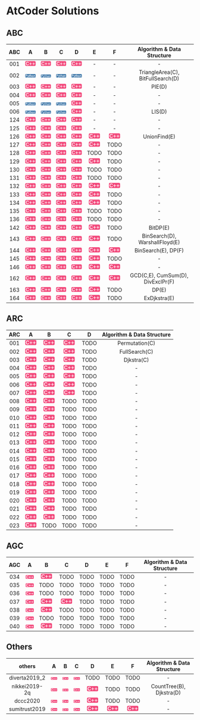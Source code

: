 [cpp]: /images/cpp.png
[py]: /images/python.png

# AtCoder Solutions

## ABC 
| ABC | A | B | C | D | E | F | Algorithm & Data Structure |
|:---:|:---:|:---:|:---:|:---:|:---:|:---:|:---:|
| 001 | [![cpp]](/ABC/001/a.cpp) | [![cpp]](/ABC/001/b.cpp) | [![cpp]](/ABC/001/c.cpp) | [![cpp]](/ABC/001/d.cpp) | - | - | - |
| 002 | [![py]](/ABC/002/a.py) | [![py]](/ABC/002/b.py) | [![py]](/ABC/002/c.py) | [![py]](/ABC/002/d.py) | - | - | TriangleArea(C), BitFullSearch(D) |
| 003 | [![cpp]](/ABC/003/a.cpp) | [![cpp]](/ABC/003/b.cpp) | [![cpp]](/ABC/003/c.cpp) | [![cpp]](/ABC/003/d.cpp) | - | - | PIE(D) |
| 004 | [![cpp]](/ABC/004/a.cpp) | [![cpp]](/ABC/004/b.cpp) | [![cpp]](/ABC/004/c.cpp) | [![cpp]](/ABC/004/d.cpp) | - | - | - |
| 005 | [![py]](/ABC/005/a.py)   | [![py]](/ABC/005/b.py)   | [![py]](/ABC/005/c.py)   | [![cpp]](/ABC/005/d.py)  | - | - | - |
| 006 | [![py]](/ABC/006/a.py)   | [![py]](/ABC/006/b.py)   | [![py]](/ABC/006/c.py)   | [![cpp]](/ABC/006/d.py)  | - | - | LIS(D) |
| 124 | [![cpp]](/ABC/124/a.cpp) | [![cpp]](/ABC/124/b.cpp) | [![cpp]](/ABC/124/c.cpp) | [![cpp]](/ABC/124/d.cpp) | - | - | - |
| 125 | [![cpp]](/ABC/125/a.cpp) | [![cpp]](/ABC/125/b.cpp) | [![cpp]](/ABC/125/c.cpp) | [![cpp]](/ABC/125/d.cpp) | - | - | - |
| 126 | [![cpp]](/ABC/126/a.cpp) | [![cpp]](/ABC/126/b.cpp) | [![cpp]](/ABC/126/c.cpp) | [![cpp]](/ABC/126/d.cpp) | [![cpp]](/ABC/126/e.cpp) | [![cpp]](/ABC/126/f.cpp) | UnionFind(E) |
| 127 | [![cpp]](/ABC/127/a.cpp) | [![cpp]](/ABC/127/b.cpp) | [![cpp]](/ABC/127/c.cpp) | [![cpp]](/ABC/127/d.cpp) | [![cpp]](/ABC/127/e.cpp) | TODO | - |
| 128 | [![cpp]](/ABC/128/a.cpp) | [![cpp]](/ABC/128/b.cpp) | [![cpp]](/ABC/128/c.cpp) | [![cpp]](/ABC/128/d.cpp) | TODO | TODO | - |
| 129 | [![cpp]](/ABC/129/a.cpp) | [![cpp]](/ABC/129/b.cpp) | [![cpp]](/ABC/129/c.cpp) | [![cpp]](/ABC/129/d.cpp) | [![cpp]](/ABC/129/e.cpp) | TODO | - |
| 130 | [![cpp]](/ABC/130/a.cpp) | [![cpp]](/ABC/130/b.cpp) | [![cpp]](/ABC/130/c.cpp) | [![cpp]](/ABC/130/d.cpp) | TODO | TODO | - |
| 131 | [![cpp]](/ABC/131/a.cpp) | [![cpp]](/ABC/131/b.cpp) | [![cpp]](/ABC/131/c.cpp) | [![cpp]](/ABC/131/d.cpp) | TODO | TODO | - |
| 132 | [![cpp]](/ABC/132/a.cpp) | [![cpp]](/ABC/132/b.cpp) | [![cpp]](/ABC/132/c.cpp) | [![cpp]](/ABC/132/d.cpp) | [![cpp]](/ABC/132/e.cpp) | [![cpp]](/ABC/132/f.cpp) | - |
| 133 | [![cpp]](/ABC/133/a.cpp) | [![cpp]](/ABC/133/b.cpp) | [![cpp]](/ABC/133/c.cpp) | [![cpp]](/ABC/133/d.cpp) | [![cpp]](/ABC/133/e.cpp) | TODO | - |
| 134 | [![cpp]](/ABC/134/a.cpp) | [![cpp]](/ABC/134/b.cpp) | [![cpp]](/ABC/134/c.cpp) | [![cpp]](/ABC/134/d.cpp) | [![cpp]](/ABC/134/e.cpp) | TODO | - |
| 135 | [![cpp]](/ABC/135/a.cpp) | [![cpp]](/ABC/135/b.cpp) | [![cpp]](/ABC/135/c.cpp) | [![cpp]](/ABC/135/d.cpp) | TODO | TODO | - |
| 136 | [![cpp]](/ABC/136/a.cpp) | [![cpp]](/ABC/136/b.cpp) | [![cpp]](/ABC/136/c.cpp) | [![cpp]](/ABC/136/d.cpp) | TODO | TODO | - |
| 142 | [![cpp]](/ABC/142/a.cpp) | [![cpp]](/ABC/142/b.cpp) | [![cpp]](/ABC/142/c.cpp) | [![cpp]](/ABC/142/d.cpp) | [![cpp]](/ABC/142/e.cpp) | TODO | BitDP(E) |
| 143 | [![cpp]](/ABC/143/a.cpp) | [![cpp]](/ABC/143/b.cpp) | [![cpp]](/ABC/143/c.cpp) | [![cpp]](/ABC/143/d.cpp) | [![cpp]](/ABC/143/e.cpp) | TODO | BinSearch(D), WarshallFloyd(E) |
| 144 | [![cpp]](/ABC/144/a.cpp) | [![cpp]](/ABC/144/b.cpp) | [![cpp]](/ABC/144/c.cpp) | [![cpp]](/ABC/144/d.cpp) | [![cpp]](/ABC/144/e.cpp) | [![cpp]](/ABC/144/f.cpp) | BinSearch(E), DP(F) |
| 145 | [![cpp]](/ABC/145/a.cpp) | [![cpp]](/ABC/145/b.cpp) | [![cpp]](/ABC/145/c.cpp) | [![cpp]](/ABC/145/d.cpp) | [![cpp]](/ABC/145/e.cpp) | TODO | - |
| 146 | [![cpp]](/ABC/146/a.cpp) | [![cpp]](/ABC/146/b.cpp) | [![cpp]](/ABC/146/c.cpp) | [![cpp]](/ABC/146/d.cpp) | [![cpp]](/ABC/146/e.cpp) | [![cpp]](/ABC/146/f.cpp) | - |
| 162 | [![cpp]](/ABC/162/a.cpp) | [![cpp]](/ABC/162/b.cpp) | [![cpp]](/ABC/162/c.cpp) | [![cpp]](/ABC/162/d.cpp) | [![cpp]](/ABC/162/e.cpp) | [![cpp]](/ABC/162/f.cpp) | GCD(C,E), CumSum(D), DivExclPr(F) |
| 163 | [![cpp]](/ABC/163/a.cpp) | [![cpp]](/ABC/163/b.cpp) | [![cpp]](/ABC/163/c.cpp) | [![cpp]](/ABC/163/d.cpp) | [![cpp]](/ABC/163/e.cpp) | TODO | DP(E) |
| 164 | [![cpp]](/ABC/164/a.cpp) | [![cpp]](/ABC/164/b.cpp) | [![cpp]](/ABC/164/c.cpp) | [![cpp]](/ABC/164/d.cpp) | [![cpp]](/ABC/164/e.cpp) | TODO | ExDjkstra(E) |

## ARC

| ARC | A | B | C | D | Algorithm & Data Structure |
|:---:|:---:|:---:|:---:|:---:|:---:|
| 001 | [![cpp]](/ARC/001/a.cpp) | [![cpp]](/ARC/001/b.cpp) | [![cpp]](/ARC/001/c.cpp) | TODO | Permutation(C) |
| 002 | [![cpp]](/ARC/002/a.cpp) | [![cpp]](/ARC/002/b.cpp) | [![cpp]](/ARC/002/c.cpp) | TODO | FullSearch(C) |
| 003 | [![cpp]](/ARC/003/a.cpp) | [![cpp]](/ARC/003/b.cpp) | [![cpp]](/ARC/003/c.cpp) | TODO | Djkstra(C) |
| 004 | [![cpp]](/ARC/004/a.cpp) | [![cpp]](/ARC/004/b.cpp) | [![cpp]](/ARC/004/c.cpp) | TODO | - |
| 005 | [![cpp]](/ARC/005/a.cpp) | [![cpp]](/ARC/005/b.cpp) | [![cpp]](/ARC/005/c.cpp) | TODO | - |
| 006 | [![cpp]](/ARC/006/a.cpp) | [![cpp]](/ARC/006/b.cpp) | [![cpp]](/ARC/006/c.cpp) | TODO | - |
| 007 | [![cpp]](/ARC/007/a.cpp) | [![cpp]](/ARC/007/b.cpp) | [![cpp]](/ARC/007/c.cpp) | TODO | - |
| 008 | [![cpp]](/ARC/008/a.cpp) | [![cpp]](/ARC/008/b.cpp) | TODO | TODO | - |
| 009 | [![cpp]](/ARC/009/a.cpp) | [![cpp]](/ARC/009/b.cpp) | TODO | TODO | - |
| 010 | [![cpp]](/ARC/010/a.cpp) | [![cpp]](/ARC/010/b.cpp) | TODO | TODO | - |
| 011 | [![cpp]](/ARC/011/a.cpp) | [![cpp]](/ARC/011/b.cpp) | TODO | TODO | - |
| 012 | [![cpp]](/ARC/012/a.cpp) | [![cpp]](/ARC/012/b.cpp) | TODO | TODO | - |
| 013 | [![cpp]](/ARC/013/a.cpp) | [![cpp]](/ARC/013/b.cpp) | TODO | TODO | - |
| 014 | [![cpp]](/ARC/014/a.cpp) | [![cpp]](/ARC/014/b.cpp) | TODO | TODO | - |
| 015 | [![cpp]](/ARC/015/a.cpp) | [![cpp]](/ARC/015/b.cpp) | TODO | TODO | - |
| 016 | [![cpp]](/ARC/016/a.cpp) | [![cpp]](/ARC/016/b.cpp) | TODO | TODO | - |
| 017 | [![cpp]](/ARC/017/a.cpp) | [![cpp]](/ARC/017/b.cpp) | TODO | TODO | - |
| 018 | [![cpp]](/ARC/018/a.cpp) | [![cpp]](/ARC/018/b.cpp) | TODO | TODO | - |
| 019 | [![cpp]](/ARC/019/a.cpp) | [![cpp]](/ARC/019/b.cpp) | TODO | TODO | - |
| 020 | [![cpp]](/ARC/020/a.cpp) | [![cpp]](/ARC/020/b.cpp) | TODO | TODO | - |
| 021 | [![cpp]](/ARC/021/a.cpp) | [![cpp]](/ARC/021/b.cpp) | TODO | TODO | - |
| 022 | [![cpp]](/ARC/022/a.cpp) | [![cpp]](/ARC/022/b.cpp) | TODO | TODO | - |
| 023 | [![cpp]](/ARC/023/a.cpp) | TODO | TODO | TODO | - |

## AGC

| AGC | A | B | C | D | E | F | Algorithm & Data Structure |
|:---:|:---:|:---:|:---:|:---:|:---:|:---:|:---:|
| 034 | [![cpp]](/AGC/034/a.cpp) | [![cpp]](/AGC/034/b.cpp) | TODO | TODO | TODO | TODO | - |
| 035 | [![cpp]](/AGC/035/a.cpp) | TODO | TODO | TODO | TODO | TODO | - |
| 036 | [![cpp]](/AGC/036/a.cpp) | TODO | TODO | TODO | TODO | TODO | - |
| 037 | [![cpp]](/AGC/037/a.cpp) | [![cpp]](/AGC/037/b.cpp) | [![cpp]](/AGC/037/c.cpp) | TODO | TODO | TODO | - |
| 038 | [![cpp]](/ABC/038/a.cpp) | [![cpp]](/AGC/038/b.cpp) | TODO | TODO | TODO | TODO | - |
| 039 | [![cpp]](/AGC/039/a.cpp) | TODO | TODO | TODO | TODO | TODO | - |
| 040 | [![cpp]](/ABC/040/a.cpp) | [![cpp]](/AGC/040/b.cpp) | TODO | TODO | TODO | TODO | - |

## Others

| others | A | B | C | D | E | F | Algorithm & Data Structure |
|:---:|:---:|:---:|:---:|:---:|:---:|:---:|:---:|
| diverta2019_2 | [![cpp]](/others/diverta2019_2/a.cpp) | [![cpp]](/others/diverta2019_2/b.cpp) | [![cpp]](/others/diverta2019_2/c.cpp) | TODO | TODO | TODO | - |
| nikkei2019-2q | [![cpp]](/others/nikkei2019-2q/a.cpp) | [![cpp]](/others/nikkei2019-2q/b.cpp) | [![cpp]](/others/nikkei2019-2q/c.cpp) | [![cpp]](/others/nikkei2019-2q/d.cpp) | TODO | TODO | CountTree(B), Djkstra(D) |
| dccc2020 | [![cpp]](/others/dccc2020/a.cpp) | [![cpp]](/others/dccc2020/b.cpp) | [![cpp]](/others/dccc2020/c.cpp) | [![cpp]](/others/dccc2020/d.cpp) | TODO | TODO | - |
| sumitrust2019 | [![cpp]](/others/sumitrust2019/a.cpp) | [![cpp]](/others/sumitrust2019/b.cpp) | [![cpp]](/others/sumitrust2019/c.cpp) | [![cpp]](/others/sumitrust2019/d.cpp) | [![cpp]](/others/sumitrust2019/e.cpp) | [![cpp]](/others/sumitrust2019/f.cpp) | - |

